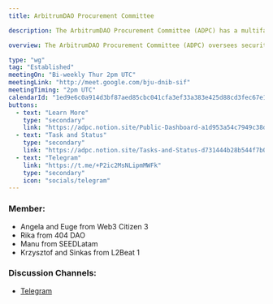```yaml
---
title: ArbitrumDAO Procurement Committee

description: The ArbitrumDAO Procurement Committee (ADPC) has a multifaceted mandate aimed at enhancing the efficiency and transparency of procurement processes within the Arbitrum Ecosystem. Primarily, the ADPC oversees the implementation of a recently ratified procurement framework for security-oriented service providers, ensuring diligent execution in line with established standards. Additionally, the committee is responsible for researching and proposing the creation of a subsidy fund to support security services for smaller projects. It will develop a comprehensive eligibility assessment framework, initially focusing on security-oriented services, with potential expansion to other verticals. Moreover, the ADPC will establish procurement frameworks for various service types, ensuring access to high-quality providers and requiring ratification by the ArbitrumDAO. Lastly, the committee will create guidance materials to support applicants navigating the procurement process effectively, enhancing accessibility and clarity for all stakeholders involved.

overview: The ArbitrumDAO Procurement Committee (ADPC) oversees security-oriented service procurement, drafts subsidy proposals, establishes eligibility criteria, develops procurement frameworks, and communicates guidance for effective procurement processes.

type: "wg"
tag: "Established"
meetingOn: "Bi-weekly Thur 2pm UTC"
meetingLink: "http://meet.google.com/bju-dnib-sif"
meetingTiming: "2pm UTC"
calendarId: "1ed9e6c0a914d3bf87aed85cbc041cfa3ef33a383e425d88cd3fec67e1057ef6@group.calendar.google.com"
buttons:
  - text: "Learn More"
    type: "secondary"
    link: "https://adpc.notion.site/Public-Dashboard-a1d953a54c7949c38d9882792f90a7a0"
  - text: "Task and Status"
    type: "secondary"
    link: "https://adpc.notion.site/Tasks-and-Status-d731444b28b544f7b0d793fd0a72d1f9"
  - text: "Telegram"
    link: "https://t.me/+P2ic2MsNLipmMWFk"
    type: "secondary"
    icon: "socials/telegram"
---
```


### Member:

- Angela and Euge from Web3 Citizen 3
- Rika from 404 DAO
- Manu from SEEDLatam
- Krzysztof and Sinkas from L2Beat 1

### Discussion Channels:

- [Telegram](https://t.me/+P2ic2MsNLipmMWFk)
